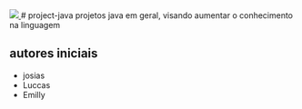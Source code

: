  <a href="mailto:josiasmartinscaitano@outlook.com">
    <img src="https://cdn.jsdelivr.net/gh/devicons/devicon/icons/java/java-original.svg">
  </a>
# project-java
projetos java em geral, visando aumentar o conhecimento na linguagem


## autores iniciais
- josias 
- Luccas
- Emilly
